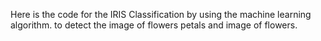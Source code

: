 Here is the code for the IRIS Classification by using the machine learning algorithm.
to detect the image of flowers petals and image of flowers.
